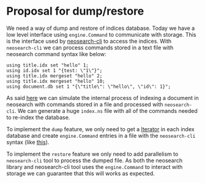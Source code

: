 # Proposal for dump/restore

We need a way of dump and restore of indices database. Today we have a low level interface using `engine.Command` to communicate with storage. This is the interface used by [neosearch-cli](https://github.com/NeowayLabs/neosearch-cli) to access the indices. With `neosearch-cli` we can process commands stored in a text file with neosearch command syntax like below:

```
using title.idx set "hello" 1;
using id.idx set 1 "{test: \"1\"}";
using title.idx mergeset "hello" 2;
using title.idx mergeset "hello" 10;
using document.db set 1 "{\"title\": \"hello\", \"id\": 1}";
```

As said [here](https://github.com/NeowayLabs/neosearch/wiki/Internal-Concepts#indexing-steps) we can simulate the internal process of indexing a document in neosearch with commands stored in a file and processed with `neosearch-cli`. We can generate a huge `index.ns` file with all of the commands needed to re-index the database.

To implement the `dump` feature, we only need to get a [Iterator](https://github.com/NeowayLabs/neosearch/blob/master/store/store.go#L15) in each index database and create `engine.Command` entries in a file with the `neosearch-cli` syntax (like [this](https://github.com/NeowayLabs/neosearch-cli/blob/master/index_data.ns)).

To implement the `restore` feature we only need to add parallelism to `neosearch-cli` tool to process the dumped file. As both the neosearch library and neosearch-cli tool uses the `engine.Command` to interact with storage we can guarantee that this will works as expected.
